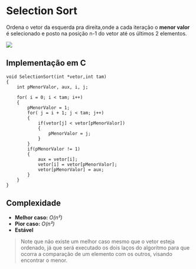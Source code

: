 # Selection Sort

Ordena o vetor da esquerda pra direita,onde a cada iteração o **menor valor** é selecionado e posto na posição n-1 do vetor até os últimos 2 elementos. 

![](https://upload.wikimedia.org/wikipedia/commons/9/94/Selection-Sort-Animation.gif)

## Implementação em C

```
void SelectionSort(int *vetor,int tam)
{   
    int pMenorValor, aux, i, j;

    for( i = 0; i < tam; i++)
    {   
        pMenorValor = 1;
        for( j = i + 1; j < tam; j++)
        {
            if(vetor[j] < vetor[pMenorValor])
            {
                pMenorValor = j;
            }
        }
        if(pMenorValor != 1)
        {
            aux = vetor[i];
            vetor[i] = vetor[pMenorValor];
            vetor[pMenorValor] = aux;
        }
    }
}
```
## Complexidade
- **Melhor caso:** *O(n²)*
- **Pior caso:** *O(n²)*
- **Estável**

>Note que não existe um melhor caso mesmo que o vetor esteja ordenado, já que será executado os dois laços do algoritmo para que ocorra a comparação de um elemento com os outros, visando encontrar o menor.
